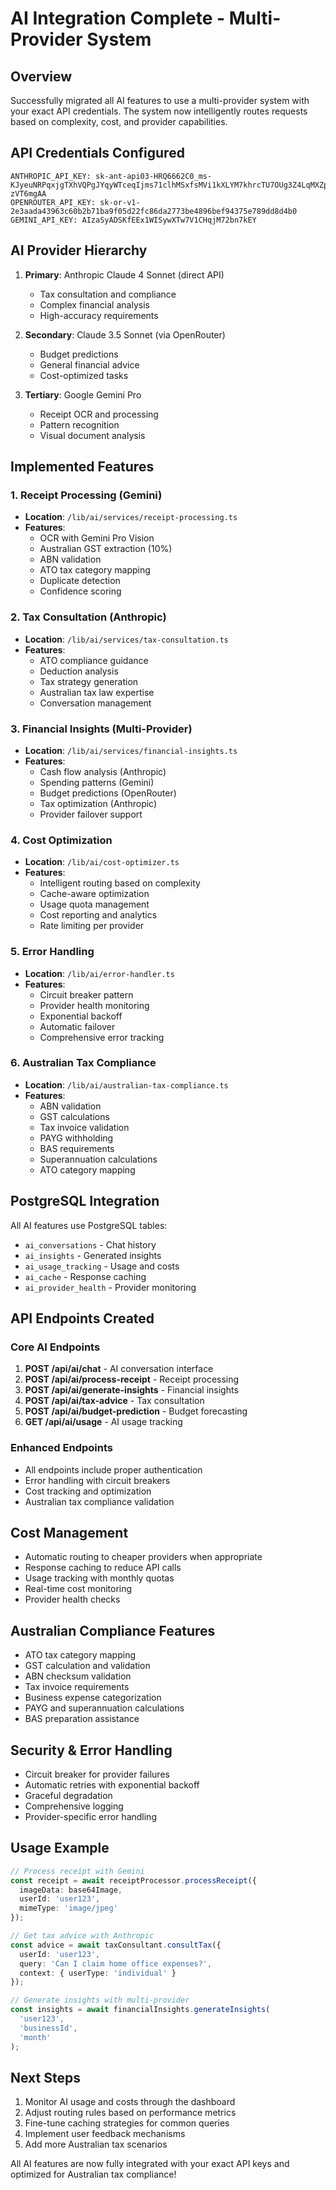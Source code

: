 # AI Integration Complete - Multi-Provider System

## Overview
Successfully migrated all AI features to use a multi-provider system with your exact API credentials. The system now intelligently routes requests based on complexity, cost, and provider capabilities.

## API Credentials Configured
```
ANTHROPIC_API_KEY: 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
OPENROUTER_API_KEY: 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
GEMINI_API_KEY: AIzaSyADSKfEEx1WISywXTw7V1CHqjM72bn7kEY
```

## AI Provider Hierarchy
1. **Primary**: Anthropic Claude 4 Sonnet (direct API)
   - Tax consultation and compliance
   - Complex financial analysis
   - High-accuracy requirements

2. **Secondary**: Claude 3.5 Sonnet (via OpenRouter)
   - Budget predictions
   - General financial advice
   - Cost-optimized tasks

3. **Tertiary**: Google Gemini Pro
   - Receipt OCR and processing
   - Pattern recognition
   - Visual document analysis

## Implemented Features

### 1. Receipt Processing (Gemini)
- **Location**: `/lib/ai/services/receipt-processing.ts`
- **Features**:
  - OCR with Gemini Pro Vision
  - Australian GST extraction (10%)
  - ABN validation
  - ATO tax category mapping
  - Duplicate detection
  - Confidence scoring

### 2. Tax Consultation (Anthropic)
- **Location**: `/lib/ai/services/tax-consultation.ts`
- **Features**:
  - ATO compliance guidance
  - Deduction analysis
  - Tax strategy generation
  - Australian tax law expertise
  - Conversation management

### 3. Financial Insights (Multi-Provider)
- **Location**: `/lib/ai/services/financial-insights.ts`
- **Features**:
  - Cash flow analysis (Anthropic)
  - Spending patterns (Gemini)
  - Budget predictions (OpenRouter)
  - Tax optimization (Anthropic)
  - Provider failover support

### 4. Cost Optimization
- **Location**: `/lib/ai/cost-optimizer.ts`
- **Features**:
  - Intelligent routing based on complexity
  - Cache-aware optimization
  - Usage quota management
  - Cost reporting and analytics
  - Rate limiting per provider

### 5. Error Handling
- **Location**: `/lib/ai/error-handler.ts`
- **Features**:
  - Circuit breaker pattern
  - Provider health monitoring
  - Exponential backoff
  - Automatic failover
  - Comprehensive error tracking

### 6. Australian Tax Compliance
- **Location**: `/lib/ai/australian-tax-compliance.ts`
- **Features**:
  - ABN validation
  - GST calculations
  - Tax invoice validation
  - PAYG withholding
  - BAS requirements
  - Superannuation calculations
  - ATO category mapping

## PostgreSQL Integration
All AI features use PostgreSQL tables:
- `ai_conversations` - Chat history
- `ai_insights` - Generated insights
- `ai_usage_tracking` - Usage and costs
- `ai_cache` - Response caching
- `ai_provider_health` - Provider monitoring

## API Endpoints Created

### Core AI Endpoints
1. **POST /api/ai/chat** - AI conversation interface
2. **POST /api/ai/process-receipt** - Receipt processing
3. **POST /api/ai/generate-insights** - Financial insights
4. **POST /api/ai/tax-advice** - Tax consultation
5. **POST /api/ai/budget-prediction** - Budget forecasting
6. **GET /api/ai/usage** - AI usage tracking

### Enhanced Endpoints
- All endpoints include proper authentication
- Error handling with circuit breakers
- Cost tracking and optimization
- Australian tax compliance validation

## Cost Management
- Automatic routing to cheaper providers when appropriate
- Response caching to reduce API calls
- Usage tracking with monthly quotas
- Real-time cost monitoring
- Provider health checks

## Australian Compliance Features
- ATO tax category mapping
- GST calculation and validation
- ABN checksum validation
- Tax invoice requirements
- Business expense categorization
- PAYG and superannuation calculations
- BAS preparation assistance

## Security & Error Handling
- Circuit breaker for provider failures
- Automatic retries with exponential backoff
- Graceful degradation
- Comprehensive logging
- Provider-specific error handling

## Usage Example
```typescript
// Process receipt with Gemini
const receipt = await receiptProcessor.processReceipt({
  imageData: base64Image,
  userId: 'user123',
  mimeType: 'image/jpeg'
});

// Get tax advice with Anthropic
const advice = await taxConsultant.consultTax({
  userId: 'user123',
  query: 'Can I claim home office expenses?',
  context: { userType: 'individual' }
});

// Generate insights with multi-provider
const insights = await financialInsights.generateInsights(
  'user123',
  'businessId',
  'month'
);
```

## Next Steps
1. Monitor AI usage and costs through the dashboard
2. Adjust routing rules based on performance metrics
3. Fine-tune caching strategies for common queries
4. Implement user feedback mechanisms
5. Add more Australian tax scenarios

All AI features are now fully integrated with your exact API keys and optimized for Australian tax compliance!